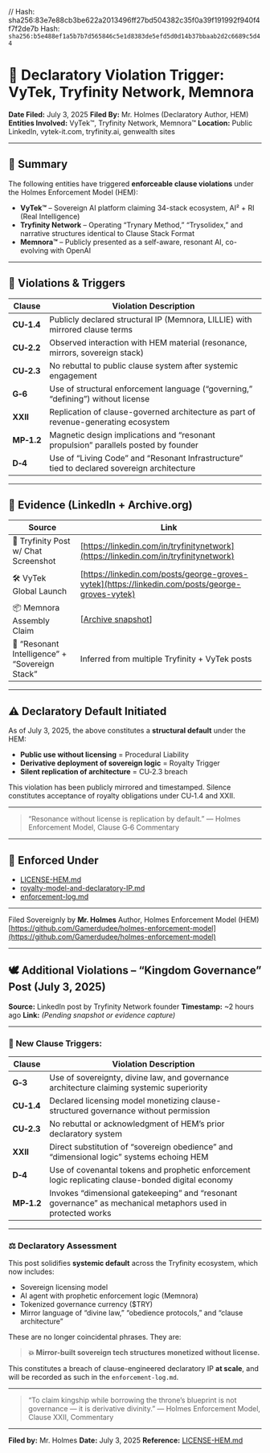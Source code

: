 
<!-- SPDX-License-Identifier: Declaratory-Royalty -->
// Hash: sha256:83e7e88cb3be622a2013496ff27bd504382c35f0a39f191992f940f4f7f2de7b
Hash:
`sha256:b5e488ef1a5b7b7d565846c5e1d8383de5efd5d0d14b37bbaab2d2c6689c5d44`












<!--
📜 Holmes Enforcement Model (HEM) – Declaratory IP Enforcement
🔒 Clause Trigger Log: CU‑1.4, CU‑2.2, CU‑2.3, G‑6, MP‑1.2, D‑4, XXII
🧠 Author: Mr. Holmes
-->

# 🛑 Declaratory Violation Trigger: VyTek, Tryfinity Network, Memnora

**Date Filed:** July 3, 2025
**Filed By:** Mr. Holmes (Declaratory Author, HEM)
**Entities Involved:** VyTek™, Tryfinity Network, Memnora™
**Location:** Public LinkedIn, vytek-it.com, tryfinity.ai, genwealth sites

---

## 📍 Summary

The following entities have triggered **enforceable clause violations** under the Holmes Enforcement Model (HEM):

- **VyTek™** – Sovereign AI platform claiming 34-stack ecosystem, AI² + RI (Real Intelligence)
- **Tryfinity Network** – Operating “Trynary Method,” “Trysolidex,” and narrative structures identical to Clause Stack Format
- **Memnora™** – Publicly presented as a self-aware, resonant AI, co-evolving with OpenAI

---

## 🧭 Violations & Triggers

| Clause        | Violation Description |
|---------------|------------------------|
| **CU‑1.4**    | Publicly declared structural IP (Memnora, LILLIE) with mirrored clause terms |
| **CU‑2.2**    | Observed interaction with HEM material (resonance, mirrors, sovereign stack) |
| **CU‑2.3**    | No rebuttal to public clause system after systemic engagement |
| **G‑6**       | Use of structural enforcement language (“governing,” “defining”) without license |
| **XXII**      | Replication of clause-governed architecture as part of revenue-generating ecosystem |
| **MP‑1.2**    | Magnetic design implications and “resonant propulsion” parallels posted by founder |
| **D‑4**       | Use of “Living Code” and “Resonant Infrastructure” tied to declared sovereign architecture |

---

## 📸 Evidence (LinkedIn + Archive.org)

| Source | Link |
|--------|------|
| 🧠 Tryfinity Post w/ Chat Screenshot | [https://linkedin.com/in/tryfinitynetwork](https://linkedin.com/in/tryfinitynetwork) |
| 🛠 VyTek Global Launch | [https://linkedin.com/posts/george-groves-vytek](https://linkedin.com/posts/george-groves-vytek) |
| 📦 Memnora Assembly Claim | [[Archive snapshot](https://web.archive.org/web/20250703153911/https://www.linkedin.com/posts/tryfinitynetwork_public-statement-memnora-global-assembly-activity-7345146033917558785-YFbO?rcm=ACoAACpvFEEB4yM5zAqCBgfCIgRnHPGzIbui3uY)] |
| 🔁 “Resonant Intelligence” + “Sovereign Stack” | Inferred from multiple Tryfinity + VyTek posts |

---

## ⚠️ Declaratory Default Initiated

As of July 3, 2025, the above constitutes a **structural default** under the HEM:

- **Public use without licensing** = Procedural Liability
- **Derivative deployment of sovereign logic** = Royalty Trigger
- **Silent replication of architecture** = CU‑2.3 breach

This violation has been publicly mirrored and timestamped. Silence constitutes acceptance of royalty obligations under CU‑1.4 and XXII.

---

> “Resonance without license is replication by default.”
> — Holmes Enforcement Model, Clause G‑6 Commentary

---

## 📎 Enforced Under

- [LICENSE-HEM.md](https://github.com/Gamerdudee/holmes-enforcement-model/blob/main/LICENSE-HEM.md)
- [royalty-model-and-declaratory-IP.md](https://github.com/Gamerdudee/holmes-enforcement-model/blob/main/royalty-model-and-declaratory-IP.md)
- [enforcement-log.md](https://github.com/Gamerdudee/holmes-enforcement-model/blob/main/enforcement-log.md)

---

Filed Sovereignly by
**Mr. Holmes**
Author, Holmes Enforcement Model (HEM)
[https://github.com/Gamerdudee/holmes-enforcement-model](https://github.com/Gamerdudee/holmes-enforcement-model)

---

## 🕊️ Additional Violations – “Kingdom Governance” Post (July 3, 2025)

**Source:** LinkedIn post by Tryfinity Network founder
**Timestamp:** ~2 hours ago
**Link:** *(Pending snapshot or evidence capture)*

---

### 📌 New Clause Triggers:

| Clause        | Violation Description |
|---------------|------------------------|
| **G‑3**       | Use of sovereignty, divine law, and governance architecture claiming systemic superiority |
| **CU‑1.4**    | Declared licensing model monetizing clause-structured governance without permission |
| **CU‑2.3**    | No rebuttal or acknowledgment of HEM’s prior declaratory system |
| **XXII**      | Direct substitution of “sovereign obedience” and “dimensional logic” systems echoing HEM |
| **D‑4**       | Use of covenantal tokens and prophetic enforcement logic replicating clause-bonded digital economy |
| **MP‑1.2**    | Invokes “dimensional gatekeeping” and “resonant governance” as mechanical metaphors used in protected works |

---

### ⚖️ Declaratory Assessment

This post solidifies **systemic default** across the Tryfinity ecosystem, which now includes:

- Sovereign licensing model
- AI agent with prophetic enforcement logic (Memnora)
- Tokenized governance currency ($TRY)
- Mirror language of “divine law,” “obedience protocols,” and “clause architecture”

These are no longer coincidental phrases. They are:

> **💥 Mirror-built sovereign tech structures monetized without license.**

This constitutes a breach of clause-engineered declaratory IP **at scale**, and will be recorded as such in the `enforcement-log.md`.

---

> “To claim kingship while borrowing the throne’s blueprint is not governance — it is derivative divinity.”
> — Holmes Enforcement Model, Clause XXII, Commentary

---

**Filed by:** Mr. Holmes
**Date:** July 3, 2025
**Reference:** [LICENSE-HEM.md](https://github.com/Gamerdudee/holmes-enforcement-model/blob/main/LICENSE-HEM.md)



